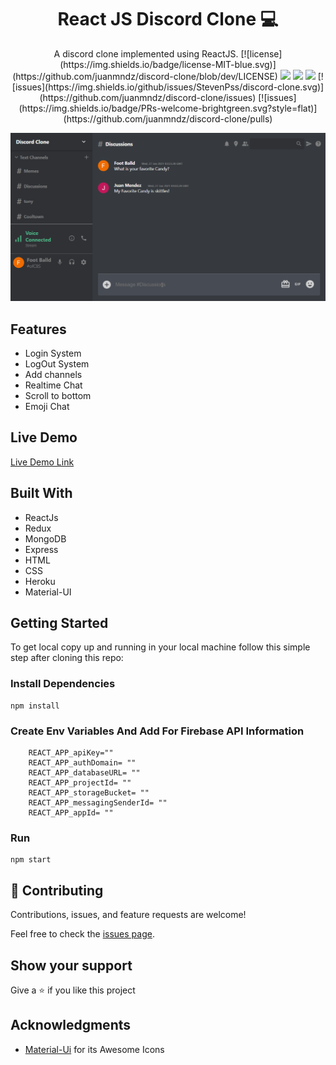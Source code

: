 <h1 align="center">
  React JS Discord Clone 💻
</h1>
<p align="center">
A discord clone implemented using ReactJS.
[![license](https://img.shields.io/badge/license-MIT-blue.svg)](https://github.com/juanmndz/discord-clone/blob/dev/LICENSE)
<img src="https://img.shields.io/badge/developed%20by-juanmndz-blue.svg">
<img src="https://img.shields.io/github/stars/juanmndz/discord-clone.svg?style=flat">
<img src="https://img.shields.io/github/languages/top/juanmndz/discord-clone.svg"/>
[![issues](https://img.shields.io/github/issues/StevenPss/discord-clone.svg)](https://github.com/juanmndz/discord-clone/issues)
[![issues](https://img.shields.io/badge/PRs-welcome-brightgreen.svg?style=flat)](https://github.com/juanmndz/discord-clone/pulls)
</p>

<img src="./docs/gitimage.gif" alt="">

## Features

- Login System
- LogOut System
- Add channels
- Realtime Chat
- Scroll to bottom
- Emoji Chat

## Live Demo

[Live Demo Link](https://discordapp-b6daf.web.app/)

## Built With

- ReactJs
- Redux
- MongoDB
- Express
- HTML
- CSS
- Heroku
- Material-UI

## Getting Started

To get local copy up and running in your local machine follow this simple step after cloning this repo:

### Install Dependencies

```
npm install
```
### Create Env Variables And Add For Firebase API Information

```
    REACT_APP_apiKey=""
    REACT_APP_authDomain= ""
    REACT_APP_databaseURL= ""
    REACT_APP_projectId= ""
    REACT_APP_storageBucket= ""
    REACT_APP_messagingSenderId= ""
    REACT_APP_appId= ""
```

### Run

```
npm start
```
## :handshake: Contributing

Contributions, issues, and feature requests are welcome!

Feel free to check the [issues page](https://github.com/juanmndz/discord-clone/issues).

## Show your support

Give a :star: if you like this project

## Acknowledgments
- [Material-Ui](https://material-ui.com/components/material-icons/) for its Awesome Icons
